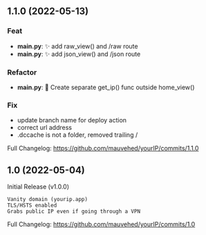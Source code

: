 ## 1.1.0 (2022-05-13)

### Feat

- **main.py**: :sparkles: add raw_view() and /raw route
- **main.py**: :sparkles: add json_view() and /json route

### Refactor

- **main.py**: :art: Create separate get_ip() func outside home_view()

### Fix

- update branch name for deploy action
- correct url address
- .dccache is not a folder, removed trailing /

Full Changelog: https://github.com/mauvehed/yourIP/commits/1.1.0

## 1.0 (2022-05-04)

Initial Release (v1.0.0)

    Vanity domain (yourip.app)
    TLS/HSTS enabled
    Grabs public IP even if going through a VPN

Full Changelog: https://github.com/mauvehed/yourIP/commits/1.0
